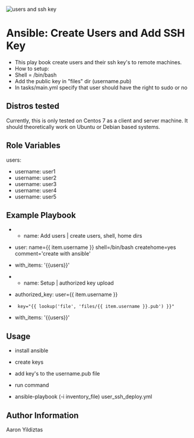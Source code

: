 ![users and ssh key](https://user-images.githubusercontent.com/72060000/109306122-b4037c00-780c-11eb-8a73-3cfdecb19f67.png)





Ansible: Create Users and Add SSH Key
=========
- This play book create users and their ssh key's to remote machines. 
- How to setup:
- Shell = /bin/bash
- Add the public key in "files" dir (username.pub)
- In tasks/main.yml  specify that user should have the right to sudo or no

Distros tested
------------

Currently, this is only tested on Centos 7 as a client and server machine. It should theoretically work on Ubuntu or Debian based systems.


Role Variables
--------------

users:
  - username: user1
  - username: user2
  - username: user3
  - username: user4
  - username: user5
  
Example Playbook
------------

-  - name: Add users | create users, shell, home dirs
-    user: name={{ item.username }} shell=/bin/bash createhome=yes comment='create with ansible'
-    with_items: '{{users}}'

-   - name: Setup | authorized key upload
-    authorized_key: user={{ item.username }}
-      key="{{ lookup('file', 'files/{{ item.username }}.pub') }}"
-    with_items: '{{users}}'
        

Usage
----------------

- install ansible
- create keys
- add key's to the username.pub file

- run command
- ansible-playbook (-i inventory_file) user_ssh_deploy.yml

Author Information
------------------

Aaron Yildiztas

